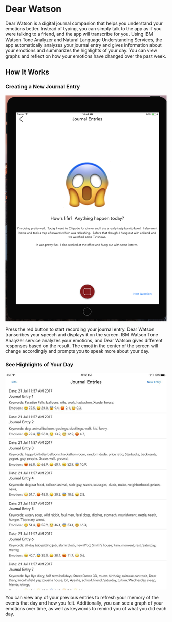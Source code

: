 # Dear Watson

Dear Watson is a digital journal companion that helps you understand your emotions better. Instead of typing, you can simply talk to the app as if you were talking to a friend, and the app will transcribe for you. Using IBM Watson Tone Analyzer and Natural Language Understanding Services, the app automatically analyzes your journal entry and gives information about your emotions and summarizes the highlights of your day. You can view graphs and reflect on how your emotions have changed over the past week.

## How It Works 

### Creating a New Journal Entry 
![](readme_images/speech.png)

Press the red button to start recording your journal entry. Dear Watson transcribes your speech and displays it on the screen. IBM Watson Tone Analyzer service analyzes your emotions, and Dear Watson gives different responses based on the result. The emoji in the center of the screen will change accordingly and prompts you to speak more about your day. 

### See Highlights of Your Day 
![](readme_images/highlights.jpg)

You can view any of your previous entries to refresh your memory of the events that day and how you felt. Additionally, you can see a graph of your emotions over time, as well as keywords to remind you of what you did each day.
